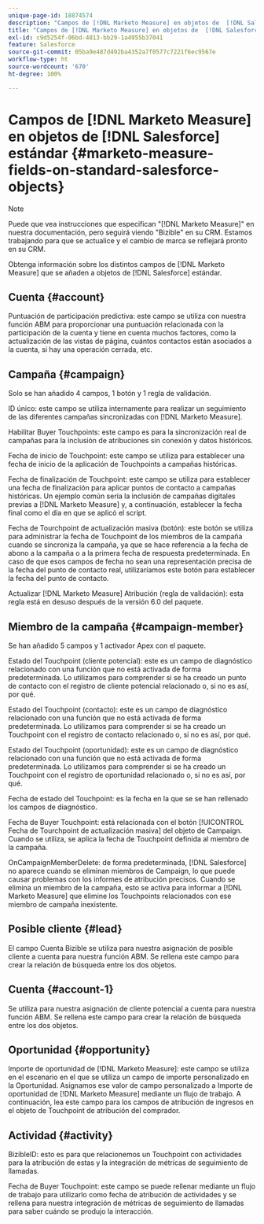 ```yaml
---
unique-page-id: 18874574
description: "Campos de [!DNL Marketo Measure] en objetos de  [!DNL Salesforce] estándar - [!DNL Marketo Measure]"
title: "Campos de [!DNL Marketo Measure] en objetos de  [!DNL Salesforce]  estándar"
exl-id: c9d5254f-06bd-4813-bb29-1a4955b37041
feature: Salesforce
source-git-commit: 05ba9e487d492ba4352a7f0577c7221f6ec9567e
workflow-type: ht
source-wordcount: '670'
ht-degree: 100%

---
```


# Campos de [!DNL Marketo Measure] en objetos de [!DNL Salesforce] estándar {#marketo-measure-fields-on-standard-salesforce-objects}

>[!NOTE]
>
>Puede que vea instrucciones que especifican &quot;[!DNL Marketo Measure]&quot; en nuestra documentación, pero seguirá viendo &quot;Bizible&quot; en su CRM. Estamos trabajando para que se actualice y el cambio de marca se reflejará pronto en su CRM.

Obtenga información sobre los distintos campos de [!DNL Marketo Measure] que se añaden a objetos de [!DNL Salesforce] estándar.

## Cuenta {#account}

Puntuación de participación predictiva: este campo se utiliza con nuestra función ABM para proporcionar una puntuación relacionada con la participación de la cuenta y tiene en cuenta muchos factores, como la actualización de las vistas de página, cuántos contactos están asociados a la cuenta, si hay una operación cerrada, etc.

## Campaña {#campaign}

Solo se han añadido 4 campos, 1 botón y 1 regla de validación.

ID único: este campo se utiliza internamente para realizar un seguimiento de las diferentes campañas sincronizadas con [!DNL Marketo Measure].

Habilitar Buyer Touchpoints: este campo es para la sincronización real de campañas para la inclusión de atribuciones sin conexión y datos históricos.

Fecha de inicio de Touchpoint: este campo se utiliza para establecer una fecha de inicio de la aplicación de Touchpoints a campañas históricas.

Fecha de finalización de Touchpoint: este campo se utiliza para establecer una fecha de finalización para aplicar puntos de contacto a campañas históricas. Un ejemplo común sería la inclusión de campañas digitales previas a [!DNL Marketo Measure] y, a continuación, establecer la fecha final como el día en que se aplicó el script.

Fecha de Tourchpoint de actualización masiva (botón): este botón se utiliza para administrar la fecha de Touchpoint de los miembros de la campaña cuando se sincroniza la campaña, ya que se hace referencia a la fecha de abono a la campaña o a la primera fecha de respuesta predeterminada. En caso de que esos campos de fecha no sean una representación precisa de la fecha del punto de contacto real, utilizaríamos este botón para establecer la fecha del punto de contacto.

Actualizar [!DNL Marketo Measure] Atribución (regla de validación): esta regla está en desuso después de la versión 6.0 del paquete.

## Miembro de la campaña {#campaign-member}

Se han añadido 5 campos y 1 activador Apex con el paquete.

Estado del Touchpoint (cliente potencial): este es un campo de diagnóstico relacionado con una función que no está activada de forma predeterminada. Lo utilizamos para comprender si se ha creado un punto de contacto con el registro de cliente potencial relacionado o, si no es así, por qué.

Estado del Touchpoint (contacto): este es un campo de diagnóstico relacionado con una función que no está activada de forma predeterminada. Lo utilizamos para comprender si se ha creado un Touchpoint con el registro de contacto relacionado o, si no es así, por qué.

Estado del Touchpoint (oportunidad): este es un campo de diagnóstico relacionado con una función que no está activada de forma predeterminada. Lo utilizamos para comprender si se ha creado un Touchpoint con el registro de oportunidad relacionado o, si no es así, por qué.

Fecha de estado del Touchpoint: es la fecha en la que se se han rellenado los campos de diagnóstico.

Fecha de Buyer Touchpoint: está relacionada con el botón [!UICONTROL Fecha de Tourchpoint de actualización masiva] del objeto de Campaign. Cuando se utiliza, se aplica la fecha de Touchpoint definida al miembro de la campaña.

OnCampaignMemberDelete: de forma predeterminada, [!DNL Salesforce] no aparece cuando se eliminan miembros de Campaign, lo que puede causar problemas con los informes de atribución precisos. Cuando se elimina un miembro de la campaña, esto se activa para informar a [!DNL Marketo Measure] que elimine los Touchpoints relacionados con ese miembro de campaña inexistente.

## Posible cliente {#lead}

El campo Cuenta Bizible se utiliza para nuestra asignación de posible cliente a cuenta para nuestra función ABM. Se rellena este campo para crear la relación de búsqueda entre los dos objetos.

## Cuenta {#account-1}

Se utiliza para nuestra asignación de cliente potencial a cuenta para nuestra función ABM. Se rellena este campo para crear la relación de búsqueda entre los dos objetos.

## Oportunidad {#opportunity}

Importe de oportunidad de [!DNL Marketo Measure]: este campo se utiliza en el escenario en el que se utiliza un campo de importe personalizado en la Oportunidad. Asignamos ese valor de campo personalizado a Importe de oportunidad de [!DNL Marketo Measure] mediante un flujo de trabajo. A continuación, lea este campo para los campos de atribución de ingresos en el objeto de Touchpoint de atribución del comprador.

## Actividad {#activity}

BizibleID: esto es para que relacionemos un Touchpoint con actividades para la atribución de estas y la integración de métricas de seguimiento de llamadas.

Fecha de Buyer Touchpoint: este campo se puede rellenar mediante un flujo de trabajo para utilizarlo como fecha de atribución de actividades y se rellena para nuestra integración de métricas de seguimiento de llamadas para saber cuándo se produjo la interacción.
